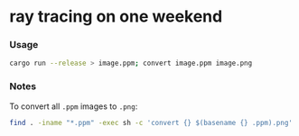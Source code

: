 # ray tracing on one weekend

### Usage
```bash
cargo run --release > image.ppm; convert image.ppm image.png
```

### Notes
To convert all `.ppm` images to `.png`:
```bash
find . -iname "*.ppm" -exec sh -c 'convert {} $(basename {} .ppm).png' \;
```
